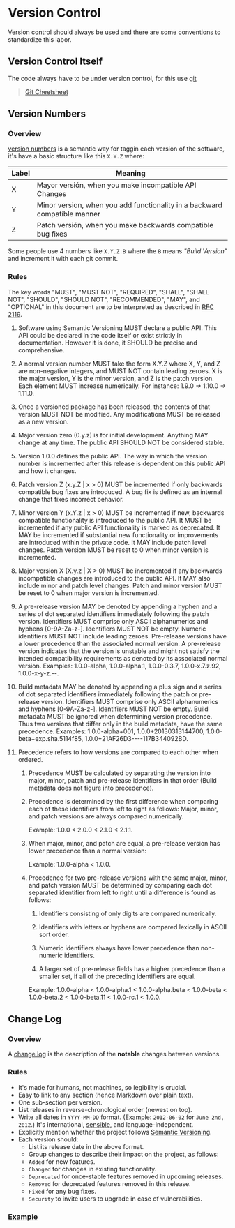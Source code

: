 # Version Control

Version control should always be used and there are some conventions to standardize this labor.

## Version Control Itself

The code always have to be under version control, for this use [git](https://git-scm.com/)

> [Git Cheetsheet](#fixme)

## Version Numbers

### Overview

[version numbers](https://semver.org/) is a semantic way for taggin each version of the software, it's have a basic structure like this `X.Y.Z` where:

| Label | Meaning                                                                   |
| ----- | ------------------------------------------------------------------------- |
| X     | Mayor versión, when you make incompatible API Changes                     |
| Y     | Minor version, when you add functionality in a backward compatible manner |
| Z     | Patch versión, when you make backwards compatible bug fixes               |

Some people use 4 numbers like `X.Y.Z.B` where the `B` means _"Build Version"_ and increment it with each git commit.

### Rules

The key words "MUST", "MUST NOT", "REQUIRED", "SHALL", "SHALL NOT", "SHOULD", "SHOULD NOT", "RECOMMENDED", "MAY", and "OPTIONAL" in this document are to be interpreted as described in [RFC 2119](https://tools.ietf.org/html/rfc2119).

1. [](https://semver.org/#spec-item-1)

    Software using Semantic Versioning MUST declare a public API. This API could be declared in the code itself or exist strictly in documentation. However it is done, it SHOULD be precise and comprehensive.

2. [](https://semver.org/#spec-item-2)

    A normal version number MUST take the form X.Y.Z where X, Y, and Z are non-negative integers, and MUST NOT contain leading zeroes. X is the major version, Y is the minor version, and Z is the patch version. Each element MUST increase numerically. For instance: 1.9.0 -> 1.10.0 -> 1.11.0.

3. [](https://semver.org/#spec-item-3)

    Once a versioned package has been released, the contents of that version MUST NOT be modified. Any modifications MUST be released as a new version.

4. [](https://semver.org/#spec-item-4)

    Major version zero (0.y.z) is for initial development. Anything MAY change at any time. The public API SHOULD NOT be considered stable.

5. [](https://semver.org/#spec-item-5)

    Version 1.0.0 defines the public API. The way in which the version number is incremented after this release is dependent on this public API and how it changes.

6. [](https://semver.org/#spec-item-6)

    Patch version Z (x.y.Z | x > 0) MUST be incremented if only backwards compatible bug fixes are introduced. A bug fix is defined as an internal change that fixes incorrect behavior.

7. [](https://semver.org/#spec-item-7)

    Minor version Y (x.Y.z | x > 0) MUST be incremented if new, backwards compatible functionality is introduced to the public API. It MUST be incremented if any public API functionality is marked as deprecated. It MAY be incremented if substantial new functionality or improvements are introduced within the private code. It MAY include patch level changes. Patch version MUST be reset to 0 when minor version is incremented.

8. [](https://semver.org/#spec-item-8)

    Major version X (X.y.z | X > 0) MUST be incremented if any backwards incompatible changes are introduced to the public API. It MAY also include minor and patch level changes. Patch and minor version MUST be reset to 0 when major version is incremented.

9. [](https://semver.org/#spec-item-9)

    A pre-release version MAY be denoted by appending a hyphen and a series of dot separated identifiers immediately following the patch version. Identifiers MUST comprise only ASCII alphanumerics and hyphens [0-9A-Za-z-]. Identifiers MUST NOT be empty. Numeric identifiers MUST NOT include leading zeroes. Pre-release versions have a lower precedence than the associated normal version. A pre-release version indicates that the version is unstable and might not satisfy the intended compatibility requirements as denoted by its associated normal version. Examples: 1.0.0-alpha, 1.0.0-alpha.1, 1.0.0-0.3.7, 1.0.0-x.7.z.92, 1.0.0-x-y-z.--.

10. [](https://semver.org/#spec-item-10)

    Build metadata MAY be denoted by appending a plus sign and a series of dot separated identifiers immediately following the patch or pre-release version. Identifiers MUST comprise only ASCII alphanumerics and hyphens [0-9A-Za-z-]. Identifiers MUST NOT be empty. Build metadata MUST be ignored when determining version precedence. Thus two versions that differ only in the build metadata, have the same precedence. Examples: 1.0.0-alpha+001, 1.0.0+20130313144700, 1.0.0-beta+exp.sha.5114f85, 1.0.0+21AF26D3----117B344092BD.

11. [](https://semver.org/#spec-item-11)

    Precedence refers to how versions are compared to each other when ordered.

    1. Precedence MUST be calculated by separating the version into major, minor, patch and pre-release identifiers in that order (Build metadata does not figure into precedence).

    2. Precedence is determined by the first difference when comparing each of these identifiers from left to right as follows: Major, minor, and patch versions are always compared numerically.

        Example: 1.0.0 < 2.0.0 < 2.1.0 < 2.1.1.

    3. When major, minor, and patch are equal, a pre-release version has lower precedence than a normal version:

        Example: 1.0.0-alpha < 1.0.0.

    4. Precedence for two pre-release versions with the same major, minor, and patch version MUST be determined by comparing each dot separated identifier from left to right until a difference is found as follows:

        1. Identifiers consisting of only digits are compared numerically.

        2. Identifiers with letters or hyphens are compared lexically in ASCII sort order.

        3. Numeric identifiers always have lower precedence than non-numeric identifiers.

        4. A larger set of pre-release fields has a higher precedence than a smaller set, if all of the preceding identifiers are equal.

        Example: 1.0.0-alpha < 1.0.0-alpha.1 < 1.0.0-alpha.beta < 1.0.0-beta < 1.0.0-beta.2 < 1.0.0-beta.11 < 1.0.0-rc.1 < 1.0.0.

## Change Log

### Overview

A [change log](https://keepachangelog.com/en/0.3.0/) is the description of the **notable** changes between versions.

### Rules

- It's made for humans, not machines, so legibility is crucial.
- Easy to link to any section (hence Markdown over plain text).
- One sub-section per version.
- List releases in reverse-chronological order (newest on top).
- Write all dates in `YYYY-MM-DD` format. (Example: `2012-06-02` for `June 2nd, 2012`.) It's international, [sensible](https://xkcd.com/1179/), and language-independent.
- Explicitly mention whether the project follows [Semantic Versioning](https://semver.org/).
- Each version should:
  - List its release date in the above format.
  - Group changes to describe their impact on the project, as follows:
  - `Added` for new features.
  - `Changed` for changes in existing functionality.
  - `Deprecated` for once-stable features removed in upcoming releases.
  - `Removed` for deprecated features removed in this release.
  - `Fixed` for any bug fixes.
  - `Security` to invite users to upgrade in case of vulnerabilities.

### [Example](https://github.com/olivierlacan/keep-a-changelog/blob/master/CHANGELOG.md)
